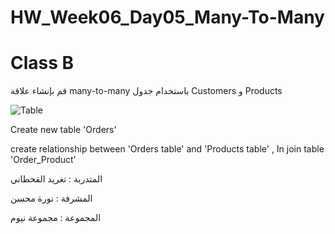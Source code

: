 # HW_Week06_Day05_Many-To-Many

# Class B

قم بإنشاء علاقة many-to-many باستخدام جدول Customers و Products

![Table](https://uc86a7d58364ec1589a96e0f5c1d.previews.dropboxusercontent.com/p/thumb/ABKLh1_yF_ab35risW4KhJNuZxQrWJk63x0kazBqHAFRdVNj_KP2udnwkMNTiDnvYnew2U3UjLWJhOJyu-1sggf-369HdK8vAvOU9nMk1EME4rRKIn7zRGySNL1nlzWMjR_iW8JRP7cgCJuUKC6aTm6X1dchUH0WA2LxFg3S2FPwZ8ROXwLWgae2O1wMXkcGeKUEmug9d65omGd-k_mtjSx-Ssx3rc28avlRApos5HC6YZcAMVaymUrP8jdpKDShr1PWXROvTLGHnxAl1dIdPetxOhVwt2Lur6S3Gv7kLxXo0P8qsR0eqbCpUGNAipS1PPR-5AW1VjKnTGLr9xSKa0y1D74ViJeK-XDZBpweTbOARZnPqm-z1yHcGlAbGtJ82-9yBeUnHEEi43o9M0uUjV4H/p.png)

Create new table 'Orders'

create relationship between 'Orders table' and 'Products table' , In join table 'Order_Product'

المتدربة : تغريد القحطاني 

المشرفة : نورة محسن 

المجموعة : مجموعة نيوم 
